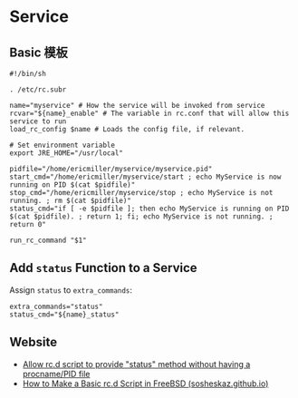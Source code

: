 # Service

## Basic 模板

``` shell
#!/bin/sh

. /etc/rc.subr

name="myservice" # How the service will be invoked from service
rcvar="${name}_enable" # The variable in rc.conf that will allow this service to run
load_rc_config $name # Loads the config file, if relevant.

# Set environment variable
export JRE_HOME="/usr/local"

pidfile="/home/ericmiller/myservice/myservice.pid"
start_cmd="/home/ericmiller/myservice/start ; echo MyService is now running on PID $(cat $pidfile)"
stop_cmd="/home/ericmiller/myservice/stop ; echo MyService is not running. ; rm $(cat $pidfile)"
status_cmd="if [ -e $pidfile ]; then echo MyService is running on PID $(cat $pidfile). ; return 1; fi; echo MyService is not running. ; return 0"

run_rc_command "$1"
```



## Add `status` Function to a Service

Assign `status` to `extra_commands`:

```shell
extra_commands="status"
status_cmd="${name}_status"
```

## Website

- [Allow rc.d script to provide "status" method without having a procname/PID file](https://reviews.freebsd.org/D31614#:~:text=extra_commands%3D%22status%22%0Astatus_cmd%3D%22%24%7Bname%7D_status%22)
- [How to Make a Basic rc.d Script in FreeBSD (sosheskaz.github.io)](https://sosheskaz.github.io/tutorial/2017/03/28/FreeBSD-rcd-Setup.html)
